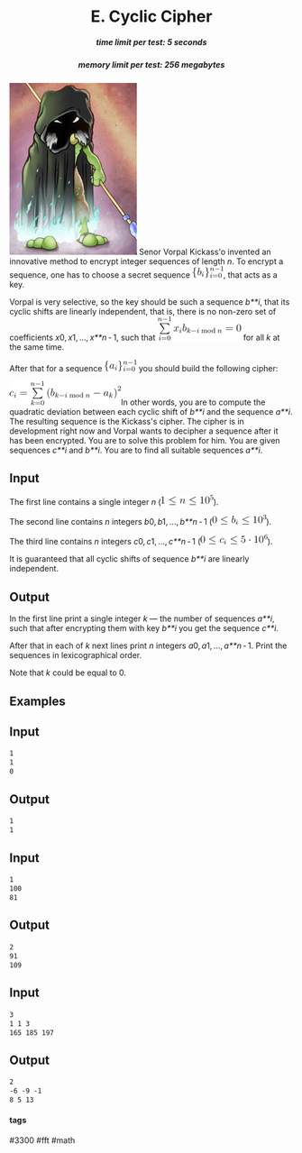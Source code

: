 <h1 style='text-align: center;'> E. Cyclic Cipher</h1>

<h5 style='text-align: center;'>time limit per test: 5 seconds</h5>
<h5 style='text-align: center;'>memory limit per test: 256 megabytes</h5>

 ![](images/550a6151b8df55658866f2b9383eed1f104d7cf5.png) Senor Vorpal Kickass'o invented an innovative method to encrypt integer sequences of length *n*. To encrypt a sequence, one has to choose a secret sequence ![](images/c1146bf07905465e664a906aeef2d536ae820df3.png), that acts as a key.

Vorpal is very selective, so the key should be such a sequence *b**i*, that its cyclic shifts are linearly independent, that is, there is no non-zero set of coefficients *x*0, *x*1, ..., *x**n* - 1, such that ![](images/546797560358482102548e689f1d4f6a4f3f51f7.png) for all *k* at the same time.

After that for a sequence ![](images/ac0849a8b9d57bfad827eb6d0c43bded96bb2261.png) you should build the following cipher:

![](images/7ab03a39943fa9203348006520bdfadd7973328b.png)In other words, you are to compute the quadratic deviation between each cyclic shift of *b**i* and the sequence *a**i*. The resulting sequence is the Kickass's cipher. The cipher is in development right now and Vorpal wants to decipher a sequence after it has been encrypted. You are to solve this problem for him. You are given sequences *c**i* and *b**i*. You are to find all suitable sequences *a**i*.

## Input

The first line contains a single integer *n* (![](images/15dd0d7eb10161f8c844467763048bb5736c9340.png)).

The second line contains *n* integers *b*0, *b*1, ..., *b**n* - 1 (![](images/8523c91fc44afb64bd85979c8fd795932943eedd.png)).

The third line contains *n* integers *c*0, *c*1, ..., *c**n* - 1 (![](images/34928efa66264a17ac3e21237414236994ae968a.png)).

It is guaranteed that all cyclic shifts of sequence *b**i* are linearly independent.

## Output

In the first line print a single integer *k* — the number of sequences *a**i*, such that after encrypting them with key *b**i* you get the sequence *c**i*.

After that in each of *k* next lines print *n* integers *a*0, *a*1, ..., *a**n* - 1. Print the sequences in lexicographical order.

Note that *k* could be equal to 0.

## Examples

## Input


```
1  
1  
0  

```
## Output


```
1  
1  

```
## Input


```
1  
100  
81  

```
## Output


```
2  
91  
109  

```
## Input


```
3  
1 1 3  
165 185 197  

```
## Output


```
2  
-6 -9 -1  
8 5 13  

```


#### tags 

#3300 #fft #math 